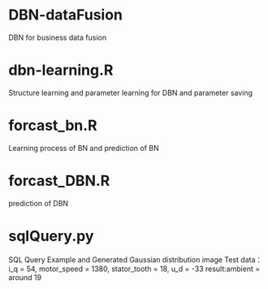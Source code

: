 # DBN-dataFusion
DBN for business data fusion
# dbn-learning.R
Structure learning and parameter learning for DBN and parameter saving
# forcast_bn.R
Learning process of BN and prediction of BN
# forcast_DBN.R
prediction of DBN
# sqlQuery.py
SQL Query Example and Generated Gaussian distribution image
Test data：i_q = 54, motor_speed = 1380, stator_tooth = 18, u_d = -33
result:ambient = around 19
